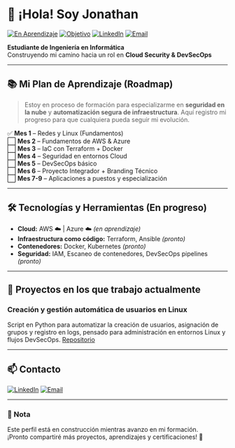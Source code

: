 # 👋 ¡Hola! Soy Jonathan

[![En Aprendizaje](https://img.shields.io/badge/Estado-En%20aprendizaje-yellow?style=for-the-badge&logo=bookstack)](#)
[![Objetivo](https://img.shields.io/badge/Objetivo-Cloud%20Security%20%2F%20DevSecOps-blue?style=for-the-badge&logo=cloud)](#)
[![LinkedIn](https://img.shields.io/badge/LinkedIn-000?style=for-the-badge&logo=linkedin&logoColor=0A66C2)](https://www.linkedin.com/in/tuusuario)
[![Email](https://img.shields.io/badge/Email-000?style=for-the-badge&logo=gmail&logoColor=EA4335)](mailto:tuemail@gmail.com)

**Estudiante de Ingeniería en Informática**  
Construyendo mi camino hacia un rol en **Cloud Security & DevSecOps**

---

## 📚 Mi Plan de Aprendizaje (Roadmap)

> Estoy en proceso de formación para especializarme en **seguridad en la nube** y **automatización segura de infraestructura**.
> Aquí registro mi progreso para que cualquiera pueda seguir mi evolución.

✅ **Mes 1** – Redes y Linux (Fundamentos)  
⬜ **Mes 2** – Fundamentos de AWS & Azure  
⬜ **Mes 3** – IaC con Terraform + Docker  
⬜ **Mes 4** – Seguridad en entornos Cloud  
⬜ **Mes 5** – DevSecOps básico  
⬜ **Mes 6** – Proyecto Integrador + Branding Técnico  
⬜ **Mes 7-9** – Aplicaciones a puestos y especialización

---

## 🛠️ Tecnologías y Herramientas (En progreso)

- **Cloud:** AWS ☁️ | Azure ☁️ *(en aprendizaje)*
- **Infraestructura como código:** Terraform, Ansible *(pronto)*
- **Contenedores:** Docker, Kubernetes *(pronto)*
- **Seguridad:** IAM, Escaneo de contenedores, DevSecOps pipelines *(pronto)*

---

## 📂 Proyectos en los que trabajo actualmente

###  Creación y gestión automática de usuarios en Linux
Script en Python para automatizar la creación de usuarios, asignación de grupos y registro en logs, pensado para administración en entornos Linux y flujos DevSecOps.
[Repositorio](https://github.com/MiskinichJonathanJ/CreacionUsuarios)

---

## 📫 Contacto

[![LinkedIn](https://img.shields.io/badge/LinkedIn-000?style=for-the-badge&logo=linkedin&logoColor=0A66C2)](https://www.linkedin.com/in/jonathan-miskinich-61a1ab37a/)
[![Email](https://img.shields.io/badge/Email-000?style=for-the-badge&logo=gmail&logoColor=EA4335)](mailto:miskinich.jobs.jonathan@gmail.com)

---

### 📌 Nota
Este perfil está en construcción mientras avanzo en mi formación.  
¡Pronto compartiré más proyectos, aprendizajes y certificaciones! 🚀

